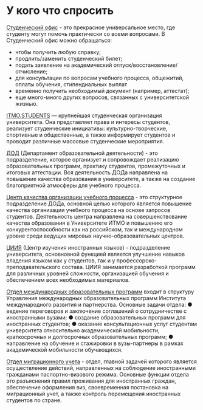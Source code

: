 # У кого что спросить

[Студенческий офис](https://student.itmo.ru/) - это прекрасное универсальное место, где студенту могут помочь практически со всеми вопросами.
В Студенческий офис можно обращаться:
- чтобы получить любую справку;
- продлить/заменить студенческий билет;
- подать заявление на академический отпуск/восстановление/отчисление;
- для консультации по вопросам учебного процесса, общежитий, оплаты обучения, стипендиальных выплат
- временно получить необходимый документ (например, аттестат);
- еще много-много других вопросов, связанных с университетской жизнью.

[ITMO.STUDENTS](https://vk.com/itmostudents) — крупнейшая студенческая организация университета. Она представляет права и интересы студентов, реализует студенческие инициативы: культурно-творческие, спортивные и общественные, а также информирует студентов и проводит различные массовые студенческие мероприятия.

[ДОД](https://itmo.ru/ru/viewunit/58950/departament_obrazovatelnoy_deyatelnosti.htm) (Департамент образовательной деятельности) - это подразделение, которое организует и сопровождает реализацию образовательных программ, практику студентов, промежуточных и итоговых аттестации. Вся деятельность ДОДа направлена на повышение качества образования в университете, а также на создание благоприятной атмосферы для учебного процесса.

[Центр качества организации учебного процесса](https://itmo.ru/ru/viewunit/93677/centr_kachestva_organizacii_uchebnogo_processa.htm) - это структурное подразделение ДОДа, основной целью которого является повышение качества организации учебного процесса на основе запросов студентов. Деятельность центра направлена на совершенствование качества образования в Университете ИТМО и повышению его конкурентоспособности как на российском, так и международном уровне среди ведущих мировых научно-образовательных центров.

[ЦИИЯ](https://itmo.ru/ru/viewunit/90073/) (Центр изучения иностранных языков) - подразделение университета, основновной функцией является улучшение навыков владения языком как у студентов, так и у профессорско-преподавательского состава. ЦИИЯ занимается разработкой программ для различных уровней сложности, организацией обучения и обеспечением всех необходимых материалов.

[Отдел международных образовательных программ](https://itmo.ru/ru/viewunit/93677/centr_kachestva_organizacii_uchebnogo_processa.htm) входит в структуру Управления международных образовательных программ Института международного развития и партнерства. Основные задачи отдела:
●     ведение переговоров и заключение соглашений о сотрудничестве с иностранными вузами;
●     создание образовательных программ для иностранных студентов;
●     оказание консультационных услуг студентам университета относительно академической мобильности, краткосрочных и долгосрочных образовательных программ;
●     направление на обучение и стажировки в вузы-партнеры в рамках академической мобильности обучающихся.
 
[Отдел миграционного учета](https://itmo.ru/ru/viewunit/75541/otdel_migracionnogo_ucheta.htm) - отдел, главной задачей которого является осуществление действий, направленных на соблюдение иностранными гражданами паспортно-визового режима. Основные функции отдела это разъяснения правил проживания для иностранных граждан, обеспечение оформления виз, своевременная постановка на миграционный учет, а также контроль перемещения иностранных студентов по стране.
